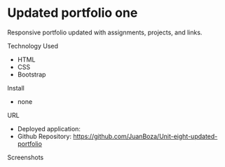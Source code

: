 # Updated portfolio one
Responsive portfolio updated with assignments, projects, and links. 

Technology Used 
  * HTML 
  * CSS 
  * Bootstrap 

Install 
  * none 

URL 
  * Deployed application: 
  * Github Repository: https://github.com/JuanBoza/Unit-eight-updated-portfolio

Screenshots
